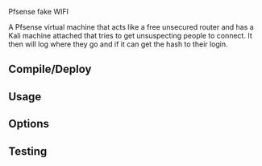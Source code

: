 Pfsense fake WIFI

A Pfsense virtual machine that acts like a free unsecured router and has a Kali machine attached that tries to get unsuspecting people to connect. It then will log where they go and if it can get the hash to their login.

## Compile/Deploy

## Usage

## Options

## Testing

